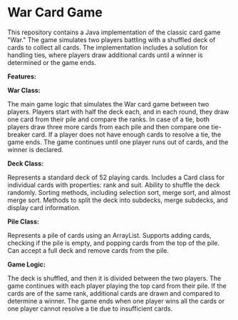 # War Card Game
This repository contains a Java implementation of the classic card game "War." The game simulates two players battling with a shuffled deck of cards to collect all cards. The implementation includes a solution for handling ties, where players draw additional cards until a winner is determined or the game ends.

**Features:**

**War Class:**

The main game logic that simulates the War card game between two players.
Players start with half the deck each, and in each round, they draw one card from their pile and compare the ranks.
In case of a tie, both players draw three more cards from each pile and then compare one tie-breaker card.
If a player does not have enough cards to resolve a tie, the game ends.
The game continues until one player runs out of cards, and the winner is declared.

**Deck Class:**

Represents a standard deck of 52 playing cards.
Includes a Card class for individual cards with properties: rank and suit.
Ability to shuffle the deck randomly.
Sorting methods, including selection sort, merge sort, and almost merge sort.
Methods to split the deck into subdecks, merge subdecks, and display card information.

**Pile Class:**

Represents a pile of cards using an ArrayList.
Supports adding cards, checking if the pile is empty, and popping cards from the top of the pile.
Can accept a full deck and remove cards from the pile.

**Game Logic:**

The deck is shuffled, and then it is divided between the two players.
The game continues with each player playing the top card from their pile.
If the cards are of the same rank, additional cards are drawn and compared to determine a winner.
The game ends when one player wins all the cards or one player cannot resolve a tie due to insufficient cards.
